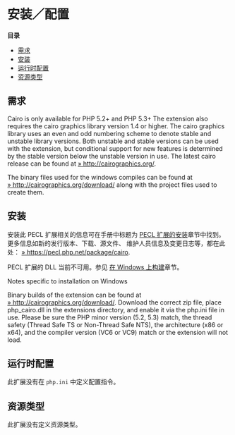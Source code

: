 安装／配置
==========

**目录**

-   [需求](/cairo/setup.html#需求)
-   [安装](/cairo/setup.html#安装)
-   [运行时配置](/cairo/setup.html#运行时配置)
-   [资源类型](/cairo/setup.html#资源类型)

需求
----

Cairo is only available for PHP 5.2+ and PHP 5.3+ The extension also
requires the cairo graphics library version 1.4 or higher. The cairo
graphics library uses an even and odd numbering scheme to denote stable
and unstable library versions. Both unstable and stable versions can be
used with the extension, but conditional support for new features is
determined by the stable version below the unstable version in use. The
latest cairo release can be found at
<a href="http://cairographics.org/" class="link external">» http://cairographics.org/</a>.

The binary files used for the windows compiles can be found at
<a href="http://cairographics.org/download/" class="link external">» http://cairographics.org/download/</a>
along with the project files used to create them.

安装
----

安装此 PECL 扩展相关的信息可在手册中标题为
<a href="/install/pecl.html" class="link">PECL 扩展的安装</a>章节中找到。更多信息如新的发行版本、下载、源文件、
维护人员信息及变更日志等，都在此处：
<a href="https://pecl.php.net/package/cairo" class="link external">» https://pecl.php.net/package/cairo</a>.

PECL 扩展的 DLL 当前不可用。参见
<a href="/install/windows/legacy/index.html#install.windows.building" class="link">在 Windows 上构建</a>章节。

Notes specific to installation on Windows

Binary builds of the extension can be found at
<a href="http://cairographics.org/download/" class="link external">» http://cairographics.org/download/</a>.
Download the correct zip file, place php\_cairo.dll in the extensions
directory, and enable it via the php.ini file in use. Please be sure the
PHP minor version (5.2, 5.3) match, the thread safety (Thread Safe TS or
Non-Thread Safe NTS), the architecture (x86 or x64), and the compiler
version (VC6 or VC9) match or the extension will not load.

运行时配置
----------

此扩展没有在 `php.ini` 中定义配置指令。

资源类型
--------

此扩展没有定义资源类型。
